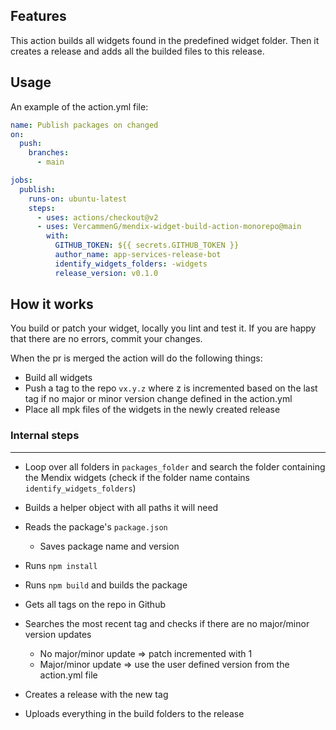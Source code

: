 ## Features
This action builds all widgets found in the predefined widget folder. Then it creates a release and adds all the builded files to this release.

## Usage

An example of the action.yml file:


```yml
name: Publish packages on changed
on:
  push:
    branches:
      - main

jobs:
  publish:
    runs-on: ubuntu-latest
    steps:
      - uses: actions/checkout@v2
      - uses: VercammenG/mendix-widget-build-action-monorepo@main
        with:
          GITHUB_TOKEN: ${{ secrets.GITHUB_TOKEN }}
          author_name: app-services-release-bot
          identify_widgets_folders: -widgets
          release_version: v0.1.0
```


## How it works

You build or patch your widget, locally you lint and test it. If you are happy that there are no errors, commit your changes.

When the pr is merged the action will do the following things:
- Build all widgets
- Push a tag to the repo `vx.y.z` where z is incremented based on the last tag if no major or minor version change defined in the action.yml
- Place all mpk files of the widgets in the newly created release

### Internal steps

---
- Loop over all folders in `packages_folder` and search the folder containing the Mendix widgets (check if the folder name contains `identify_widgets_folders`)

- Builds a helper object with all paths it will need

- Reads the package's `package.json`

  - Saves package name and version

- Runs `npm install`

- Runs `npm build` and builds the package

- Gets all tags on the repo in Github

- Searches the most recent tag and checks if there are no major/minor version updates
  - No major/minor update => patch incremented with 1
  - Major/minor update => use the user defined version from the action.yml file 

- Creates a release with the new tag

- Uploads everything in the build folders to the release
